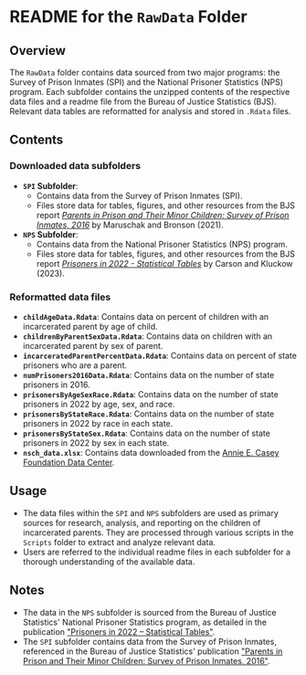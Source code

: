 # README for the `RawData` Folder

## Overview

The `RawData` folder contains data sourced from two major programs: the Survey of Prison Inmates (SPI) and the National Prisoner Statistics (NPS) program. Each subfolder contains the unzipped contents of the respective data files and a readme file from the Bureau of Justice Statistics (BJS). Relevant data tables are reformatted for analysis and stored in `.Rdata` files.  

## Contents

### Downloaded data subfolders
- **`SPI` Subfolder**:
  - Contains data from the Survey of Prison Inmates (SPI).
  - Files store data for tables, figures, and other resources from the BJS report [*Parents in Prison and Their Minor Children: Survey of Prison Inmates, 2016*](https://bjs.ojp.gov/library/publications/parents-prison-and-their-minor-children-survey-prison-inmates-2016) by Maruschak and Bronson (2021).
- **`NPS` Subfolder**:
  - Contains data from the National Prisoner Statistics (NPS) program.
  - Files store data for tables, figures, and other resources from the BJS report [*Prisoners in 2022 - Statistical Tables*](https://bjs.ojp.gov/library/publications/prisoners-2022-statistical-tables) by Carson and Kluckow (2023).

### Reformatted data files
- **`childAgeData.Rdata`**: Contains data on percent of children with an incarcerated parent by age of child. 
- **`childrenByParentSexData.Rdata`**: Contains data on children with an incarcerated parent by sex of parent. 
- **`incarceratedParentPercentData.Rdata`**: Contains data on percent of state prisoners who are a parent. 
- **`numPrisoners2016Data.Rdata`**: Contains data on the number of state prisoners in 2016. 
- **`prisonersByAgeSexRace.Rdata`**: Contains data on the number of state prisoners in 2022 by age, sex, and race. 
- **`prisonersByStateRace.Rdata`**: Contains data on the number of state prisoners in 2022 by race in each state. 
- **`prisonersByStateSex.Rdata`**: Contains data on the number of state prisoners in 2022 by sex in each state. 
- **`nsch_data.xlsx`**: Contains data downloaded from the [Annie E. Casey Foundation Data Center](https://datacenter.aecf.org/data/tables/9688-children-who-had-a-parent-who-was-ever-incarcerated#detailed/1/any/false/2043,1769,1696,1648,1603/any/18927,18928). 

## Usage

- The data files within the `SPI` and `NPS` subfolders are used as primary sources for research, analysis, and reporting on the children of incarcerated parents. They are processed through various scripts in the `Scripts` folder to extract and analyze relevant data.
- Users are referred to the individual readme files in each subfolder for a thorough understanding of the available data.

## Notes

- The data in the `NPS` subfolder is sourced from the Bureau of Justice Statistics' National Prisoner Statistics program, as detailed in the publication ["Prisoners in 2022 – Statistical Tables"](https://bjs.ojp.gov/library/publications/prisoners-2022-statistical-tables).
- The `SPI` subfolder contains data from the Survey of Prison Inmates, referenced in the Bureau of Justice Statistics' publication ["Parents in Prison and Their Minor Children: Survey of Prison Inmates, 2016"](https://bjs.ojp.gov/library/publications/parents-prison-and-their-minor-children-survey-prison-inmates-2016).
